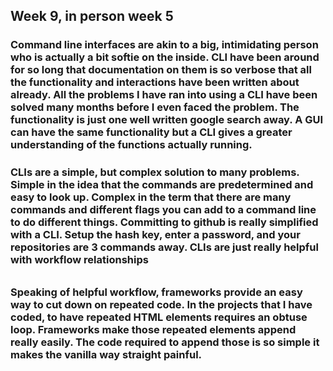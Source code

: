 ## Week 9, in person week 5

### Command line interfaces are akin to a big, intimidating person who is actually a bit softie on the inside. CLI have been around for so long that documentation on them is so verbose that all the functionality and interactions have been written about already. All the problems I have ran into using a CLI have been solved many months before I even faced the problem. The functionality is just one well written google search away. A GUI can have the same functionality but a CLI gives a greater understanding of the functions actually running. 
#####  
### CLIs are a simple, but complex solution to many problems. Simple in the idea that the commands are predetermined and easy to look up. Complex in the term that there are many commands and different flags you can add to a command line to do different things. Committing to github is really simplified with a CLI. Setup the hash key, enter a password, and your repositories are 3 commands away. CLIs are just really helpful with workflow relationships
###### 
### Speaking  of helpful workflow, frameworks provide an easy way to cut down on repeated code. In the projects that I have coded, to have repeated HTML elements requires an obtuse loop. Frameworks make those repeated elements append really easily. The code required to append those is so simple it makes the vanilla way straight painful. 